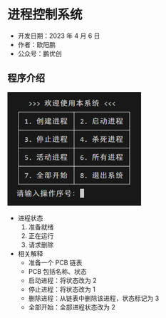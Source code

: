 # 进程控制系统

- 开发日期：2023 年 4 月 6 日
- 作者：欧阳鹏
- 公众号：鹏优创

## 程序介绍

<img src="img.png" width="300">

- 进程状态
  1. 准备就绪
  2. 正在运行
  3. 请求删除
- 相关解释
  - 准备一个 PCB 链表
  - PCB 包括名称、状态
  - 启动进程：将状态改为 2
  - 停止进程：将状态改为 1
  - 删除进程：从链表中删除该进程，状态标记为 3
  - 全部开始：全部进程状态改为 2